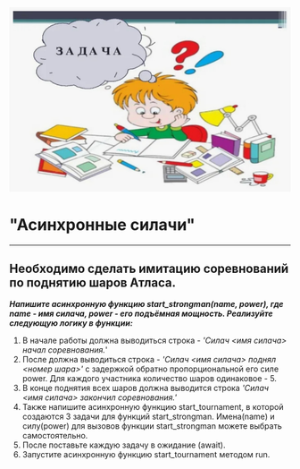 ![Новая задача](Task.jpg)

# **"Асинхронные силачи"**
___
## **Необходимо сделать имитацию соревнований по поднятию шаров Атласа.**

_**Напишите асинхронную функцию start_strongman(name, power), где name - имя силача, power - его подъёмная мощность. Реализуйте следующую логику в функции:**_

1. В начале работы должна выводиться строка - _'Силач <имя силача> начал соревнования._'
2. После должна выводиться строка - _'Силач <имя силача> поднял <номер шара>'_ с задержкой обратно пропорциональной его силе power. Для каждого участника количество шаров одинаковое - 5.
3. В конце поднятия всех шаров должна выводится строка _'Силач <имя силача> закончил соревнования.'_
4. Также напишите асинхронную функцию start_tournament, в которой создаются 3 задачи для функций start_strongman. Имена(name) и силу(power) для вызовов функции start_strongman можете выбрать самостоятельно.
5. После поставьте каждую задачу в ожидание (await).
6. Запустите асинхронную функцию start_tournament методом run.